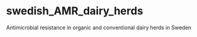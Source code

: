 # swedish_AMR_dairy_herds
Antimicrobial resistance in organic and conventional dairy herds in Sweden
